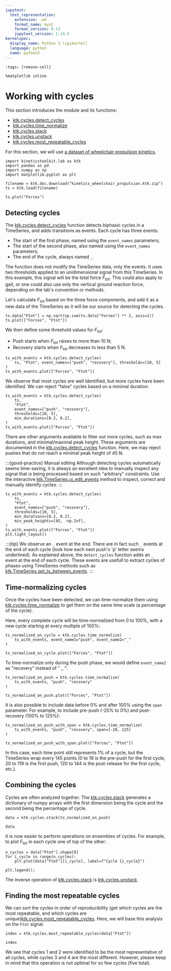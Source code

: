 ```yaml
---
jupytext:
  text_representation:
    extension: .md
    format_name: myst
    format_version: 0.13
    jupytext_version: 1.14.5
kernelspec:
  display_name: Python 3 (ipykernel)
  language: python
  name: python3
---
```


```{code-cell} ipython3
:tags: [remove-cell]

%matplotlib inline
```

# Working with cycles

This section introduces the [](api/ktk.cycles.rst) module and its functions:

- [ktk.cycles.detect_cycles](api/ktk.cycles.detect_cycles.rst)
- [ktk.cycles.time_normalize](api/ktk.cycles.time_normalize.rst)
- [ktk.cycles.stack](api/ktk.cycles.stack.rst)
- [ktk.cycles.unstack](api/ktk.cycles.unstack.rst)
- [ktk.cycles.most_repeatable_cycles](api/ktk.cycles.most_repeatable_cycles.rst)


For this section, we will use [a dataset of wheelchair propulsion kinetics](dataset_kinetics_wheelchair_propulsion.md).

```{code-cell} ipython3
import kineticstoolkit.lab as ktk
import pandas as pd
import numpy as np
import matplotlib.pyplot as plt

filename = ktk.doc.download("kinetics_wheelchair_propulsion.ktk.zip")
ts = ktk.load(filename)

ts.plot("Forces")
```

## Detecting cycles

The [ktk.cycles.detect_cycles](api/ktk.cycles.detect_cycles.rst) function detects biphasic cycles in a TimeSeries, and adds transitions as events. Each cycle has three events:

- The start of the first phase, named using the `event_names` parameters;
- The start of the second phase, also named using the `event_names` parameters;
- The end of the cycle, always named `_`.

The function does not modify the TimeSeries data, only the events. It uses two thresholds applied to an unidimensional signal from this TimeSeries. In this example, this signal will be the total force $F_{tot}$. This could also apply to gait, or one could also use only the vertical ground reaction force, depending on the lab's convention or methods.

Let's calculate $F_{tot}$ based on the three force components, and add it as a new data of the TimeSeries as it will be our source for detecting the cycles.

```{code-cell} ipython3
ts.data["Ftot"] = np.sqrt(np.sum(ts.data["Forces"] ** 2, axis=1))
ts.plot(["Forces", "Ftot"])
```

We then define some threshold values for $F_\text{tot}$:
- Push starts when $F_\text{tot}$ raises to more than 10 N;
- Recovery starts when $F_\text{tot}$ decreases to less than 5 N.

```{code-cell} ipython3
ts_with_events = ktk.cycles.detect_cycles(
    ts, "Ftot", event_names=["push", "recovery"], thresholds=[10, 5]
)
ts_with_events.plot(["Forces", "Ftot"])
```

We observe that most cycles are well identified, but more cycles have been identified. We can reject "false" cycles based on a minimal duration:

```{code-cell} ipython3
ts_with_events = ktk.cycles.detect_cycles(
    ts,
    "Ftot",
    event_names=["push", "recovery"],
    thresholds=[10, 5],
    min_durations=[0.2, 0.2],
)
ts_with_events.plot(["Forces", "Ftot"])
```

There are other arguments available to filter out more cycles, such as max durations, and minimal/maximal peak height. These arguments are documented in the [ktk.cycles.detect_cycles](api/ktk.cycles.detect_cycles.rst) function. Here, we may reject pushes that do not reach a minimal peak height of 45 N.

:::{good-practice} Manual editing
Although detecting cycles automatically seems time-saving, it is always an excellent idea to manually inspect any signal that is being processed based on such "arbitrary" constraints. Use the interactive [ktk.TimeSeries.ui_edit_events](api/ktk.TimeSeries.ui_edit_events.rst) method to inspect, correct and manually identify cycles.
:::

```{code-cell} ipython3
ts_with_events = ktk.cycles.detect_cycles(
    ts,
    "Ftot",
    event_names=["push", "recovery"],
    thresholds=[10, 5],
    min_durations=[0.2, 0.2],
    min_peak_heights=[45, -np.Inf],
)
ts_with_events.plot(["Forces", "Ftot"])
plt.tight_layout()
```

:::{tip}
We observe an `_` event at the end. There are in fact such `_` events at the end of each cycle (look how each next push's 'p' letter seems underlined). As explained above, the `detect_cycles` function adds an `_` event at the end of each cycle. These events are usefull to extract cycles of phases using TimeSeries methods such as [ktk.TimeSeries.get_ts_between_events](api/ktk.TimeSeries.get_ts_between_events.rst).
:::



## Time-normalizing cycles

Once the cycles have been detected, we can time-normalize them using [ktk.cycles.time_normalize](api/ktk.cycles.time_normalize.rst) to get them on the same time scale (a percentage of the cycle).

Here, every complete cycle will be time-normalized from 0 to 100%, with a new cycle starting at every multiple of 100%:

```{code-cell} ipython3
ts_normalized_on_cycle = ktk.cycles.time_normalize(
    ts_with_events, event_name1="push", event_name2="_"
)

ts_normalized_on_cycle.plot(["Forces", "Ftot"])
```

To time-normalize only during the push phase, we would define `event_name2` as "recovery" instead of " _ ":

```{code-cell} ipython3
ts_normalized_on_push = ktk.cycles.time_normalize(
    ts_with_events, "push", "recovery"
)

ts_normalized_on_push.plot(["Forces", "Ftot"])
```

It is also possible to include data before 0% and after 100% using the `span` parameter. For example, to include pre-push (-25% to 0%) and post-recovery (100% to 125%):

```{code-cell} ipython3
ts_normalized_on_push_with_span = ktk.cycles.time_normalize(
    ts_with_events, "push", "recovery", span=[-20, 125]
)

ts_normalized_on_push_with_span.plot(["Forces", "Ftot"])
```

In this case, each time point still represents 1% of a cycle, but the TimeSeries wrap every 145 points (0 to 19 is the pre-push for the first cycle, 20 to 119 is the first push, 120 to 144 is the post-release for the first cycle, etc.).

## Combining the cycles

Cycles are often analyzed together. The [ktk.cycles.stack](api/ktk.cycles.stack.rst) generates a dictionary of numpy arrays with the first dimension being the cycle and the second being the percentage of cycle.

```{code-cell} ipython3
data = ktk.cycles.stack(ts_normalized_on_push)

data
```

It is now easier to perform operations on ensembles of cycles. For example, to plot $F_\text{tot}$ in each cycle one of top of the other:

```{code-cell} ipython3
n_cycles = data["Ftot"].shape[0]
for i_cycle in range(n_cycles):
    plt.plot(data["Ftot"][i_cycle], label=f"Cycle {i_cycle}")

plt.legend();
```

The inverse operation of [ktk.cycles.stack](api/ktk.cycles.stack.rst) is [ktk.cycles.unstack](api/ktk.cycles.unstack.rst).

## Finding the most repeatable cycles

We can sort the cycles in order of reproducibility (get which cycles are the most repeatable, and which cycles are unique)[ktk.cycles.most_repeatable_cycles](api/ktk.cycles.most_repeatable_cycles.rst). Here, we will base this analysis on the `Ftot` signal.

```{code-cell} ipython3
index = ktk.cycles.most_repeatable_cycles(data["Ftot"])

index
```

We see that cycles 1 and 2 were identified to be the most representative of all cycles, while cycles 3 and 4 are the most different. However, please keep in mind that this operation is not optimal for so few cycles (five total).

